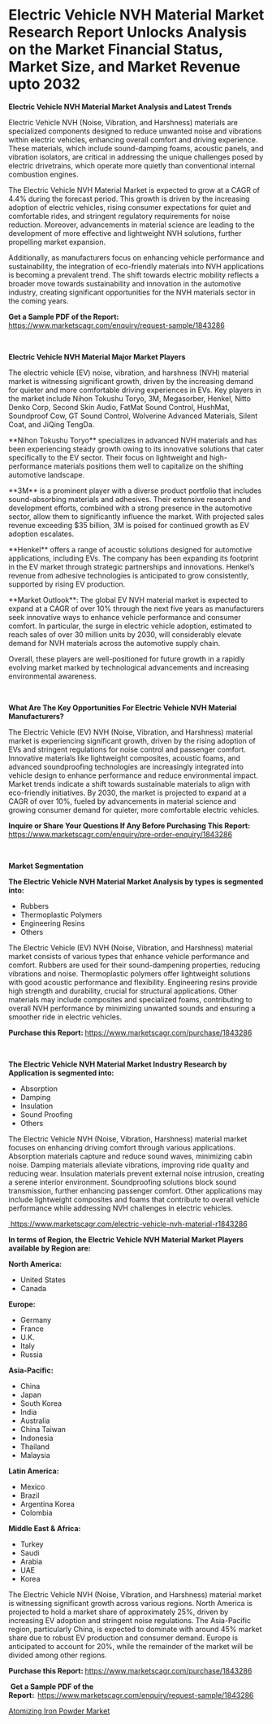 <p><h1>Electric Vehicle NVH Material Market Research Report Unlocks Analysis on the Market Financial Status, Market Size, and Market Revenue upto 2032</h1></p><p><strong>Electric Vehicle NVH Material Market Analysis and Latest Trends</strong></p>
<p><p>Electric Vehicle NVH (Noise, Vibration, and Harshness) materials are specialized components designed to reduce unwanted noise and vibrations within electric vehicles, enhancing overall comfort and driving experience. These materials, which include sound-damping foams, acoustic panels, and vibration isolators, are critical in addressing the unique challenges posed by electric drivetrains, which operate more quietly than conventional internal combustion engines.</p><p>The Electric Vehicle NVH Material Market is expected to grow at a CAGR of 4.4% during the forecast period. This growth is driven by the increasing adoption of electric vehicles, rising consumer expectations for quiet and comfortable rides, and stringent regulatory requirements for noise reduction. Moreover, advancements in material science are leading to the development of more effective and lightweight NVH solutions, further propelling market expansion. </p><p>Additionally, as manufacturers focus on enhancing vehicle performance and sustainability, the integration of eco-friendly materials into NVH applications is becoming a prevalent trend. The shift towards electric mobility reflects a broader move towards sustainability and innovation in the automotive industry, creating significant opportunities for the NVH materials sector in the coming years.</p></p>
<p><strong>Get a Sample PDF of the Report:&nbsp;</strong> <a href="https://www.marketscagr.com/enquiry/request-sample/1843286?utm_campaign=3163&utm_medium=2&utm_source=Github&utm_content=ia&utm_term=03042025&utm_id=electric-vehicle-nvh-material">https://www.marketscagr.com/enquiry/request-sample/1843286</a></p>
<p>&nbsp;</p>
<p><strong>Electric Vehicle NVH Material Major Market Players</strong></p>
<p><p>The electric vehicle (EV) noise, vibration, and harshness (NVH) material market is witnessing significant growth, driven by the increasing demand for quieter and more comfortable driving experiences in EVs. Key players in the market include Nihon Tokushu Toryo, 3M, Megasorber, Henkel, Nitto Denko Corp, Second Skin Audio, FatMat Sound Control, HushMat, Soundproof Cow, GT Sound Control, Wolverine Advanced Materials, Silent Coat, and JiQing TengDa.</p><p>**Nihon Tokushu Toryo** specializes in advanced NVH materials and has been experiencing steady growth owing to its innovative solutions that cater specifically to the EV sector. Their focus on lightweight and high-performance materials positions them well to capitalize on the shifting automotive landscape.</p><p>**3M** is a prominent player with a diverse product portfolio that includes sound-absorbing materials and adhesives. Their extensive research and development efforts, combined with a strong presence in the automotive sector, allow them to significantly influence the market. With projected sales revenue exceeding $35 billion, 3M is poised for continued growth as EV adoption escalates.</p><p>**Henkel** offers a range of acoustic solutions designed for automotive applications, including EVs. The company has been expanding its footprint in the EV market through strategic partnerships and innovations. Henkel’s revenue from adhesive technologies is anticipated to grow consistently, supported by rising EV production.</p><p>**Market Outlook**: The global EV NVH material market is expected to expand at a CAGR of over 10% through the next five years as manufacturers seek innovative ways to enhance vehicle performance and consumer comfort. In particular, the surge in electric vehicle adoption, estimated to reach sales of over 30 million units by 2030, will considerably elevate demand for NVH materials across the automotive supply chain.</p><p>Overall, these players are well-positioned for future growth in a rapidly evolving market marked by technological advancements and increasing environmental awareness.</p></p>
<p>&nbsp;</p>
<p><strong>What Are The Key Opportunities For Electric Vehicle NVH Material Manufacturers?</strong></p>
<p><p>The Electric Vehicle (EV) NVH (Noise, Vibration, and Harshness) material market is experiencing significant growth, driven by the rising adoption of EVs and stringent regulations for noise control and passenger comfort. Innovative materials like lightweight composites, acoustic foams, and advanced soundproofing technologies are increasingly integrated into vehicle design to enhance performance and reduce environmental impact. Market trends indicate a shift towards sustainable materials to align with eco-friendly initiatives. By 2030, the market is projected to expand at a CAGR of over 10%, fueled by advancements in material science and growing consumer demand for quieter, more comfortable electric vehicles.</p></p>
<p><strong>Inquire or Share Your Questions If Any Before Purchasing This Report:</strong> <a href="https://www.marketscagr.com/enquiry/pre-order-enquiry/1843286?utm_campaign=3163&utm_medium=2&utm_source=Github&utm_content=ia&utm_term=03042025&utm_id=electric-vehicle-nvh-material">https://www.marketscagr.com/enquiry/pre-order-enquiry/1843286</a></p>
<p>&nbsp;</p>
<p><strong>Market Segmentation</strong></p>
<p><strong>The Electric Vehicle NVH Material Market Analysis by types is segmented into:</strong></p>
<p><ul><li>Rubbers</li><li>Thermoplastic Polymers</li><li>Engineering Resins</li><li>Others</li></ul></p>
<p><p>The Electric Vehicle (EV) NVH (Noise, Vibration, and Harshness) material market consists of various types that enhance vehicle performance and comfort. Rubbers are used for their sound-dampening properties, reducing vibrations and noise. Thermoplastic polymers offer lightweight solutions with good acoustic performance and flexibility. Engineering resins provide high strength and durability, crucial for structural applications. Other materials may include composites and specialized foams, contributing to overall NVH performance by minimizing unwanted sounds and ensuring a smoother ride in electric vehicles.</p></p>
<p><strong>Purchase this Report:&nbsp;</strong><a href="https://www.marketscagr.com/purchase/1843286?utm_campaign=3163&utm_medium=2&utm_source=Github&utm_content=ia&utm_term=03042025&utm_id=electric-vehicle-nvh-material">https://www.marketscagr.com/purchase/1843286</a></p>
<p>&nbsp;</p>
<p><strong>The Electric Vehicle NVH Material Market Industry Research by Application is segmented into:</strong></p>
<p><ul><li>Absorption</li><li>Damping</li><li>Insulation</li><li>Sound Proofing</li><li>Others</li></ul></p>
<p><p>The Electric Vehicle NVH (Noise, Vibration, Harshness) material market focuses on enhancing driving comfort through various applications. Absorption materials capture and reduce sound waves, minimizing cabin noise. Damping materials alleviate vibrations, improving ride quality and reducing wear. Insulation materials prevent external noise intrusion, creating a serene interior environment. Soundproofing solutions block sound transmission, further enhancing passenger comfort. Other applications may include lightweight composites and foams that contribute to overall vehicle performance while addressing NVH challenges in electric vehicles.</p></p>
<p><a href="https://www.marketscagr.com/electric-vehicle-nvh-material-r1843286?utm_campaign=3163&utm_medium=2&utm_source=Github&utm_content=ia&utm_term=03042025&utm_id=electric-vehicle-nvh-material">&nbsp;https://www.marketscagr.com/electric-vehicle-nvh-material-r1843286</a></p>
<p><strong>In terms of Region, the Electric Vehicle NVH Material Market Players available by Region are:</strong></p>
<p>
    <p> <strong> North America: </strong>
        <ul>
            <li>United States</li>
            <li>Canada</li>
        </ul>
        </p> 
    <p> <strong> Europe: </strong>
        <ul>
            <li>Germany</li>
            <li>France</li>
            <li>U.K.</li>
            <li>Italy</li>
            <li>Russia</li>
        </ul>
        </p> 
    <p> <strong> Asia-Pacific: </strong>
        <ul>
            <li>China</li>
            <li>Japan</li>
            <li>South Korea</li>
            <li>India</li>
            <li>Australia</li>
            <li>China Taiwan</li>
            <li>Indonesia</li>
            <li>Thailand</li>
            <li>Malaysia</li>
        </ul>
        </p> 
    <p> <strong> Latin America: </strong>
        <ul>
            <li>Mexico</li>
            <li>Brazil</li>
            <li>Argentina Korea</li>
            <li>Colombia</li>
        </ul>
        </p> 
    <p> <strong> Middle East & Africa: </strong>
        <ul>
            <li>Turkey</li>
            <li>Saudi</li>
            <li>Arabia</li>
            <li>UAE</li>
            <li>Korea</li>
        </ul>
    </p>
    </p>
<p><p>The Electric Vehicle NVH (Noise, Vibration, and Harshness) material market is witnessing significant growth across various regions. North America is projected to hold a market share of approximately 25%, driven by increasing EV adoption and stringent noise regulations. The Asia-Pacific region, particularly China, is expected to dominate with around 45% market share due to robust EV production and consumer demand. Europe is anticipated to account for 20%, while the remainder of the market will be divided among other regions.</p></p>
<p><strong>Purchase this Report: </strong><a href="https://www.marketscagr.com/purchase/1843286?utm_campaign=3163&utm_medium=2&utm_source=Github&utm_content=ia&utm_term=03042025&utm_id=electric-vehicle-nvh-material">https://www.marketscagr.com/purchase/1843286</a></p>
<p>&nbsp;<strong>Get a Sample PDF of the Report:&nbsp;&nbsp;</strong><a href="https://www.marketscagr.com/enquiry/request-sample/1843286?utm_campaign=3163&utm_medium=2&utm_source=Github&utm_content=ia&utm_term=03042025&utm_id=electric-vehicle-nvh-material">https://www.marketscagr.com/enquiry/request-sample/1843286</a></p>
<p><strong></strong></p>
<p><p><a href="https://github.com/rrosasdaunas/Market-Research-Report-List-1/blob/main/atomizing-iron-powder-market.md?utm_campaign=3163&utm_medium=2&utm_source=Github&utm_content=ia&utm_term=03042025&utm_id=electric-vehicle-nvh-material">Atomizing Iron Powder Market</a></p></p>